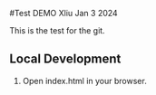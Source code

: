 #Test DEMO Xliu Jan 3 2024

This is the test for the git.

## Local Development
1. Open index.html in your browser.